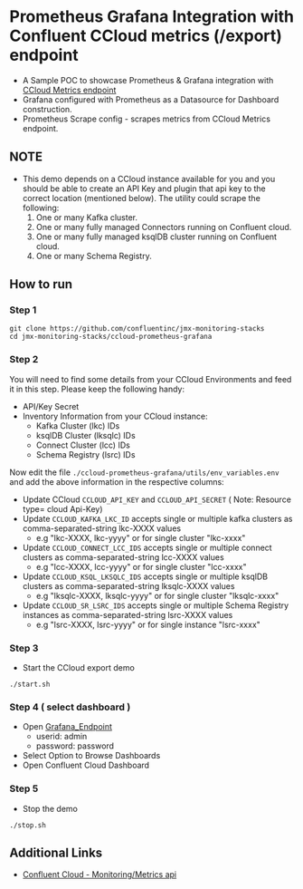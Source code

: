 # Prometheus Grafana Integration with Confluent CCloud metrics (/export) endpoint 
* A Sample POC to showcase Prometheus & Grafana integration with [CCloud Metrics endpoint](https://docs.confluent.io/cloud/current/monitoring/metrics-api.html#)
* Grafana configured with Prometheus as a Datasource for  Dashboard construction.
* Prometheus Scrape config - scrapes metrics from CCloud Metrics endpoint.

## NOTE
* This demo depends on a CCloud instance available for you and you should be able to create an API Key and plugin that api key to the correct location (mentioned below). The utility could scrape the following:
  1) One or many Kafka cluster.
  2) One or many fully managed Connectors running on Confluent cloud.
  3) One or many fully managed ksqlDB cluster running on Confluent cloud.
  4) One or many Schema Registry.

## How to run

### Step 1

```
git clone https://github.com/confluentinc/jmx-monitoring-stacks
cd jmx-monitoring-stacks/ccloud-prometheus-grafana
```

### Step 2 

You will need to find some details from your CCloud Environments and feed it in this step. Please keep the following handy:
* API/Key Secret
* Inventory Information from your CCloud instance:
  * Kafka Cluster (lkc) IDs
  * ksqlDB Cluster (lksqlc) IDs
  * Connect Cluster (lcc) IDs
  * Schema Registry (lsrc) IDs

Now edit the file `./ccloud-prometheus-grafana/utils/env_variables.env` and add the above information in the respective columns:

* Update CCloud `CCLOUD_API_KEY` and `CCLOUD_API_SECRET` ( Note: Resource type= cloud Api-Key)
* Update `CCLOUD_KAFKA_LKC_ID` accepts single or multiple kafka clusters as comma-separated-string lkc-XXXX values 
  * e.g "lkc-XXXX, lkc-yyyy" or for single cluster "lkc-xxxx"
* Update `CCLOUD_CONNECT_LCC_IDS` accepts single or multiple connect clusters as comma-separated-string lcc-XXXX values
  * e.g "lcc-XXXX, lcc-yyyy" or for single cluster "lcc-xxxx"
* Update `CCLOUD_KSQL_LKSQLC_IDS` accepts single or multiple ksqlDB clusters as comma-separated-string lksqlc-XXXX values
  * e.g "lksqlc-XXXX, lksqlc-yyyy" or for single cluster "lksqlc-xxxx"
* Update `CCLOUD_SR_LSRC_IDS` accepts single or multiple Schema Registry instances as comma-separated-string lsrc-XXXX values
  * e.g "lsrc-XXXX, lsrc-yyyy" or for single instance "lsrc-xxxx"


### Step 3

* Start the CCloud export demo
``` 
./start.sh
```

### Step 4 ( select dashboard )
* Open [Grafana_Endpoint](http://localhost:3000) 
  * userid: admin
  * password: password
* Select Option to Browse Dashboards
* Open Confluent Cloud Dashboard


### Step 5
* Stop the demo
```
./stop.sh
```
## Additional Links
* [ Confluent Cloud - Monitoring/Metrics api](https://docs.confluent.io/cloud/current/monitoring/metrics-api.html)
